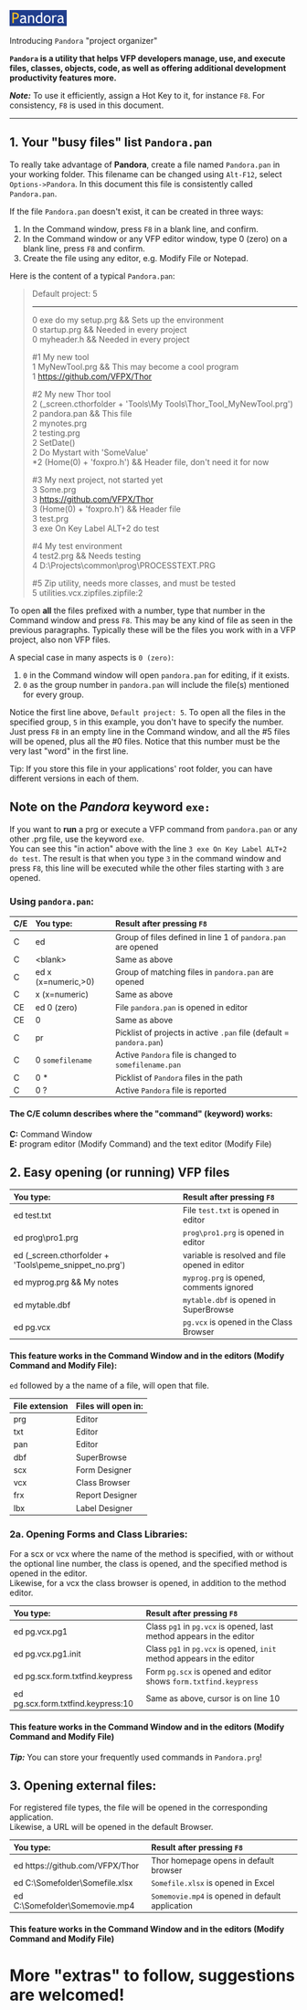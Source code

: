 [![Pandora](Images/pandora2.png)](../readme.md)

Introducing `Pandora` "project organizer"



**`Pandora` is a utility that helps VFP developers manage, use, and execute files, classes, objects, code, as well as offering additional development productivity features more.**

***Note:*** To use it efficiently, assign a Hot Key to it, for instance `F8`. For consistency, `F8` is used in this document.  

--------------------------------




<a id="pandora_pan" > 

## 1. Your "busy files" list `Pandora.pan` </a>

To really take advantage of **Pandora**, create a file named `Pandora.pan` in your working folder. This filename can be changed using `Alt-F12`, select `Options->Pandora`. In this document this file is consistently called `Pandora.pan`.

If the file `Pandora.pan` doesn't exist, it can be created in three ways:
1. In the Command window, press `F8` in a blank line, and confirm.
2. In the Command window or any VFP editor window, type 0 (zero) on a blank line, press `F8` and confirm.
3. Create the file using any editor, e.g. Modify File or Notepad.

Here is the content of a typical `Pandora.pan`:

> Default project: 5
> ****************************************
> 0 exe do my setup.prg && Sets up the environment  
> 0 startup.prg  && Needed in every project  
> 0 myheader.h  && Needed in every project  
>
> #1 My new tool  
> 1 MyNewTool.prg && This may become a cool program  
> 1 https://github.com/VFPX/Thor  
>
> #2 My new Thor tool  
> 2 (_screen.cthorfolder + 'Tools\My Tools\Thor_Tool_MyNewTool.prg')  
> 2 pandora.pan && This file  
> 2 mynotes.prg  
> 2 testing.prg  
> 2 SetDate()  
> 2 Do Mystart with 'SomeValue'  
> *2 (Home(0) + 'foxpro.h') && Header file, don't need it for now 
> 
> #3 My next project, not started yet  
> 3 Some.prg  
> 3 https://github.com/VFPX/Thor  
> 3 (Home(0) + 'foxpro.h') && Header file  
> 3 test.prg  
> 3 exe On Key Label ALT+2 do test
>  
> #4 My test environment  
> 4 test2.prg && Needs testing  
> 4 D:\Projects\common\prog\PROCESSTEXT.PRG  
>
> #5 Zip utility, needs more classes, and must be tested  
> 5 utilities.vcx.zipfiles.zipfile:2  

To open **all** the files prefixed with a number, type that number in the Command window and press `F8`. This may be any kind of file as seen in the previous paragraphs. Typically these will be the files you work with in a VFP project, also non VFP files.

A special case in many aspects is `0 (zero)`: 
1. `0` in the Command window will open `pandora.pan` for editing, if it exists.
2. `0` as the group number in `pandora.pan` will include the file(s) mentioned for every group.

Notice the first line above, `Default project: 5`. To open all the files in the specified group, `5` in this example, you don't have to specify the number. Just press `F8` in an empty line in the Command window, and all the #5 files will be opened, plus all the #0 files. Notice that this number must be the very last "word" in the first line.

Tip: If you store this file in your applications' root folder, you can have different versions in each of them.

## Note on the ***Pandora*** keyword `exe:`  

If you want to **run** a prg or execute a VFP command from `pandora.pan` or any other .prg file, use the keyword `exe`.  
You can see this "in action" above with the line `3 exe On Key Label ALT+2 do test`. The result is that when you type `3` in the command window and press `F8`, this line will be executed while the other files starting with `3` are opened.  

### Using `pandora.pan`: 

|C/E| You type:                |        Result after pressing `F8`                                |
|--|:-------------------------|:----------------------------------------------------------|
| C| ed                           | Group of files defined in line 1 of `pandora.pan` are opened |
| C| \<blank\>                    | Same as above                                             |
| C| ed x (x=numeric,>0)          | Group of matching files in `pandora.pan` are opened       |
| C| x (x=numeric)                | Same as above                           |
|CE| ed 0 (zero)                  | File `pandora.pan` is opened in editor   |
|CE| 0                            | Same as above                             |
| C| pr                           | Picklist of projects in active `.pan` file (default = `pandora.pan`)                        |
| C| 0 `somefilename`             | Active `Pandora` file is changed to `somefilename.pan`       |
| C| 0 \*                 | Picklist of `Pandora` files in the path  |
| C| 0 ?                 | Active `Pandora` file is reported  |

#### The C/E column describes where the "command" (keyword) works: 
**C:** Command Window  
**E:** program editor (Modify Command) and the text editor (Modify File) 

## 2. Easy opening (or running) VFP files  

| You type:                |        Result after pressing `F8`                                |
|:-------------------------|:----------------------------------------------------------|
| ed test.txt                  | File `test.txt` is opened in editor        |
| ed prog\pro1.prg             | `prog\pro1.prg` is opened in editor              |
| ed (_screen.cthorfolder + 'Tools\peme_snippet_no.prg') | variable is resolved and file opened in editor |
| ed myprog.prg && My notes    | `myprog.prg` is opened, comments ignored       |
| ed mytable.dbf               | `mytable.dbf` is opened in SuperBrowse        |   
| ed pg.vcx                    | `pg.vcx` is opened in the Class Browser  |

#### This feature works in the Command Window and in the editors (Modify Command and Modify File): 

`ed` followed by a the name of a file, will open that file. 

| File extension | Files will open in: |  
|:-------------------------|:----------------------------------------------------------|
| prg| Editor  |  
| txt|Editor  |
| pan| Editor |
| dbf| SuperBrowse  |
| scx| Form Designer|
| vcx| Class Browser|
| frx| Report Designer|
| lbx| Label Designer  |

### 2a. Opening Forms and Class Libraries: 

For a scx or vcx where the name of the method is specified, with or without the optional line number, the class is opened, and the specified method is opened in the editor.  
Likewise, for a vcx the class browser is opened, in addition to the method editor.

| You type:                |        Result after pressing `F8`                                |
|:-------------------------|:----------------------------------------------------------|
| ed pg.vcx.pg1      | Class `pg1` in `pg.vcx` is opened, last method appears in the editor|
| ed pg.vcx.pg1.init | Class `pg1` in `pg.vcx` is opened, `init` method appears in the editor|
| ed pg.scx.form.txtfind.keypress  | Form `pg.scx` is opened and editor shows `form.txtfind.keypress`|
| ed pg.scx.form.txtfind.keypress:10| Same as above, cursor is on line 10         |

#### This feature works in the Command Window and in the editors (Modify Command and Modify File) 

***Tip:*** You can store your frequently used commands in `Pandora.prg`!


## 3. Opening external files:  

For registered file types, the file will be opened in the corresponding application.  
Likewise, a URL will be opened in the default Browser.

| You type:                |        Result after pressing `F8`                                |
|:-------------------------|:----------------------------------------------------------|
| ed https:\/\/github.com/VFPX/Thor | Thor homepage opens in default browser      |
| ed C:\Somefolder\Somefile.xlsx    | `Somefile.xlsx` is opened in Excel        |
| ed C:\Somefolder\Somemovie.mp4    | `Somemovie.mp4` is opened in default application        |

#### This feature works in the Command Window and in the editors (Modify Command and Modify File) 

<a id="suggest">  

# More "extras" to follow, suggestions are welcomed! </a>

